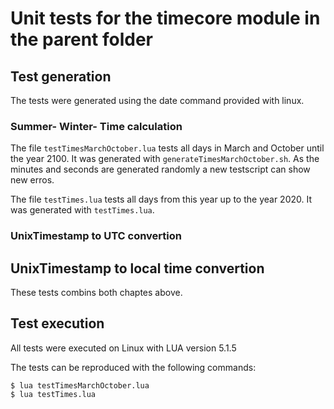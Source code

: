 # Unit tests for the timecore module in the parent folder
## Test generation
The tests were generated using the date command provided with linux.

### Summer- Winter- Time calculation
The file `testTimesMarchOctober.lua` tests all days in March and October until the year 2100.
It was generated with `generateTimesMarchOctober.sh`. As the minutes and seconds are generated randomly a new testscript can show new erros.

The file `testTimes.lua` tests all days from this year up to the year 2020.
It was generated with `testTimes.lua`.

### UnixTimestamp to UTC convertion

## UnixTimestamp to local time convertion
These tests combins both chaptes above.

## Test execution
All tests were executed on Linux with LUA version 5.1.5

The tests can be reproduced with the following commands:

```
$ lua testTimesMarchOctober.lua
$ lua testTimes.lua
```
